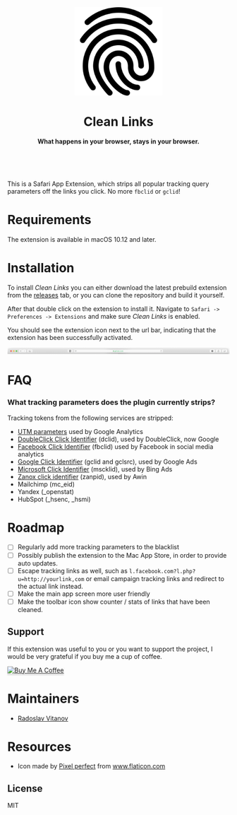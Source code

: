 <div align="center">
	<img src="assets/fingerprint.png" width="200" height="200">
	<h1>Clean Links</h1>
	<p>
		<b>What happens in your browser, stays in your browser.</b>
	</p>
	<br>
	<br>
	<br>
</div>

This is a Safari App Extension, which strips all popular tracking query parameters off the links you click. No more `fbclid` or `gclid`!

# Requirements

The extension is available in macOS 10.12 and later.

# Installation

To install *Clean Links* you can either download the latest prebuild extension from the [releases](https://github.com/Sh1d0w/clean-links/releases) tab, or you can clone the repository and build it yourself.

After that double click on the extension to install it. Navigate to `Safari -> Preferences -> Extensions` and make sure *Clean Links* is enabled.

You should see the extension icon next to the url bar, indicating that the extension has been successfully activated.

<img src="assets/toolbar.png" />

# FAQ

### What tracking parameters does the plugin currently strips?

Tracking tokens from the following services are stripped:

- [UTM parameters](https://en.wikipedia.org/wiki/UTM_parameters) used by Google Analytics
- [DoubleClick Click Identifier](https://en.wikipedia.org/wiki/DoubleClick_Click_Identifier) (dclid), used by DoubleClick, now Google
- [Facebook Click Identifier](https://en.wikipedia.org/wiki/Facebook_Click_Identifier) (fbclid) used by Facebook in social media analytics
- [Google Click Identifier](https://en.wikipedia.org/wiki/Google_Click_Identifier) (gclid and gclsrc), used by Google Ads
- [Microsoft Click Identifier](https://en.wikipedia.org/wiki/Microsoft_Click_Identifier) (mscklid), used by Bing Ads
- [Zanox click identifier](https://en.wikipedia.org/wiki/Zanox_click_identifier) (zanpid), used by Awin
- Mailchimp (mc_eid)
- Yandex (_openstat)
- HubSpot (_hsenc, _hsmi)

# Roadmap

- [ ] Regularly add more tracking parameters to the blacklist
- [ ] Possibly publish the extension to the Mac App Store, in order to provide auto updates.
- [ ] Escape tracking links as well, such as `l.facebook.com?l.php?u=http://yourlink,com` or email campaign tracking links and redirect to the actual link instead.
- [ ] Make the main app screen more user friendly
- [ ] Make the toolbar icon show counter / stats of links that have been cleaned.

## Support

If this extension was useful to you or you want to support the project, I would be very grateful if you buy me a cup of coffee.

<a href="https://www.buymeacoffee.com/Sh1d0w" target="_blank"><img src="https://www.buymeacoffee.com/assets/img/custom_images/purple_img.png" alt="Buy Me A Coffee" style="height: 41px !important;width: 174px !important;box-shadow: 0px 3px 2px 0px rgba(190, 190, 190, 0.5) !important;-webkit-box-shadow: 0px 3px 2px 0px rgba(190, 190, 190, 0.5) !important;" ></a>

# Maintainers

- [Radoslav Vitanov](https://github.com/Sh1d0w)

# Resources

- Icon made by [Pixel perfect](https://www.flaticon.com/authors/pixel-perfect) from www.flaticon.com

## License

MIT